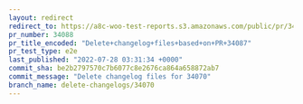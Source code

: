 ```yaml
---
layout: redirect
redirect_to: https://a8c-woo-test-reports.s3.amazonaws.com/public/pr/34088/e2e/index.html
pr_number: 34088
pr_title_encoded: "Delete+changelog+files+based+on+PR+34087"
pr_test_type: e2e
last_published: "2022-07-28 03:31:34 +0000"
commit_sha: be2b2797570c7b6077c8e2676ca864a658872ab7
commit_message: "Delete changelog files for 34070"
branch_name: delete-changelogs/34070
---
```

